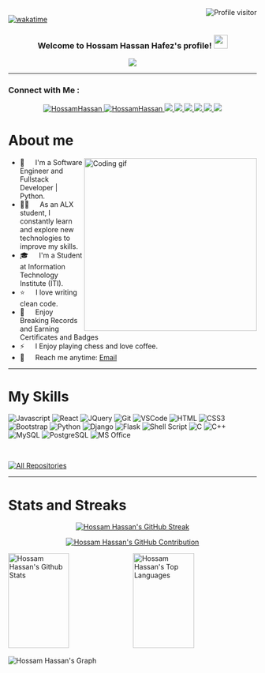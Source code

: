 <a href="https://komarev.com/ghpvc/?username=HossamHassan70">
  <img align="right" src="https://komarev.com/ghpvc/?username=HossamHassan70&label=Visitors&color=0e75b6&style=flat" alt="Profile visitor" />
</a>

[![wakatime](https://wakatime.com/badge/user/018d3ba1-caf7-4c36-bc8b-102538891add.svg)](https://wakatime.com/@018d3ba1-caf7-4c36-bc8b-102538891add)

<h3 align="center">
  Welcome to Hossam Hassan Hafez's profile!
  <img src="https://media.giphy.com/media/hvRJCLFzcasrR4ia7z/giphy.gif" width="28">
</h3>


<!-- Typing SVG by DenverCoder1 - https://github.com/DenverCoder1/readme-typing-svg -->
<p align="center">
  <a href="https://github.com/DenverCoder1/readme-typing-svg"><img src="https://readme-typing-svg.herokuapp.com/?lines=Full%20Stack%20Web%20Developer;Always%20Learning%20New%20Things&font=Fira%20Code&center=true&width=440&height=50&color=f75cfe&vCenter=true&size=24"></a>
</p> 
<hr/>

### Connect with Me :
<p align="center">
  
 <a href="https://www.linkedin.com/in/hossam-hassan-88695522a/" target="_blank">
  <img src="https://img.shields.io/badge/LinkedIn-0077B5?style=for-the-badge&logo=linkedin&logoColor=white" alt="HossamHassan"/>
 </a>
  
 <a href="https://t.me/Hossam_Hassan07" target="_blank">
  <img src="https://img.shields.io/badge/Telegram-2CA5E0?style=for-the-badge&logo=telegram&logoColor=white" alt="HossamHassan"  />
  </a> 
 
 <a href="https://www.coursera.org/user/2ccc1cded97c3d52ea586e8cb186d9b7" target="_blank">
  <img src="https://img.shields.io/badge/Coursera-0056D2?style=for-the-badge&logo=Coursera&logoColor=white" />
 </a>
 
 <a href="confirm.udacity.com/TNLHZKEU" target="_blank">
  <img src="https://img.shields.io/badge/Udacity-grey?style=for-the-badge&logo=udacity&logoColor=white" />
 </a>
  
 <a href="https://www.credly.com/users/hossam-hassan.418c40bf/badges" target="_blank">
  <img src="https://img.shields.io/badge/Credly-FF6B00?style=for-the-badge&logo=credly&logoColor=white" />
 </a>
 
 <a href="https://www.udemy.com/user/hossam-sahss/" target="_blank">
  <img src="https://img.shields.io/badge/Udemy-A435F0?style=for-the-badge&logo=udemy&logoColor=white" />
 </a>
 
 <a href="https://www.sololearn.com/en/profile/21921586" target="_blank">
  <img src="https://img.shields.io/badge/Sololearn-149EF2?style=for-the-badge&logo=sololearn&logoColor=white" />
 </a>
 
 <a href="https://twitter.com/Hossam_Hassan40" target="_blank">
  <img src="https://img.shields.io/badge/Twitter-1DA1F2?style=for-the-badge&logo=twitter&logoColor=white" />
 </a>

</p>

<!-- About Section -->
 # About me
 <p>
  <!-- Source : https://giphy.com/gifs/M9kgjEsLG6LMbYC9dl -->
 <img align="right" width="350" src="/assets/giphy.gif" alt="Coding gif" />

- 🏢 &emsp; I'm a Software Engineer and Fullstack Developer | Python.<br/>
- 👨‍💻 &emsp; As an ALX student, I constantly learn and explore new technologies to improve my skills.<br/>
- 🎓 &emsp; I'm a Student at Information Technology Institute (ITI). <br/>
- ⭐ &emsp; I love writing clean code. <br/>
- 🏅 &emsp; Enjoy Breaking Records and Earning Certificates and Badges<br/>
- ⚡ &emsp; I Enjoy playing chess and love coffee.<br/>
- 📧 &emsp; Reach me anytime: [Email](mailto:hossam.sahss120@gmail.com)<br/>
</p>
<hr/>

<!-- Skills Section -->

# My Skills

![Javascript](https://img.shields.io/badge/Javascript-F0DB4F?style=for-the-badge&labelColor=white&logo=javascript&logoColor=F0DB4F)
![React](https://img.shields.io/badge/React-61DBFB?style=for-the-badge&labelColor=white&k&logo=react&logoColor=61DBFB)
![JQuery](https://img.shields.io/badge/jQuery-0769AD?style=for-the-badge&labelColor=white&logo=jQuery&logoColor=0769AD)
![Git](https://img.shields.io/badge/Git-F05032?style=for-the-badge&labelColor=white&logo=git&logoColor=F05032)
![VSCode](https://img.shields.io/badge/Visual_Studio-0078d7?style=for-the-badge&labelColor=white&logo=visual%20studio&logoColor=0078d7)
![HTML](https://img.shields.io/badge/HTML5-E34F26?style=for-the-badge&labelColor=white&logo=html5&logoColor=E34F26)
![CSS3](https://img.shields.io/badge/CSS3-1572B6?style=for-the-badge&labelColor=white&logo=css3&logoColor=1572B6)
![Bootstrap](https://img.shields.io/badge/Bootstrap-563D7C?style=for-the-badge&labelColor=white&logo=bootstrap&logoColor=563D7C)
![Python](https://img.shields.io/badge/python-14354C?style=for-the-badge&labelColor=white&logo=python&logoColor=14354C)
![Django](https://img.shields.io/badge/Django-092E20?style=for-the-badge&labelColor=white&logo=Django&logoColor=092E20)
![Flask](https://img.shields.io/badge/Flask-000000?style=for-the-badge&labelColor=white&logo=Flask&logoColor=000000)
![Shell Script](https://img.shields.io/badge/Shell_Script-121011?style=for-the-badge&labelColor=white&logo=gnu-bash&logoColor=121011)
![C](https://img.shields.io/badge/C-00599C?style=for-the-badge&labelColor=white&logo=C&logoColor=00599C)
![C++](https://img.shields.io/badge/C%2B%2B-00599C?style=for-the-badge&labelColor=white&logo=C%2B%2B&logoColor=00599C)
![MySQL](https://img.shields.io/badge/MySQL-00000F?style=for-the-badge&labelColor=white&logo=MySQL&logoColor=00000F)
![PostgreSQL](https://img.shields.io/badge/PostgreSQL-316192?style=for-the-badge&labelColor=white&logo=PostgreSQL&logoColor=316192)
![MS Office](https://img.shields.io/badge/Microsoft_Office-D83B01?style=for-the-badge&labelColor=white&logo=microsoft&logoColor=D83B01)

<br/>
<p align="left">
  <a href="https://github.com/HossamHassan70?tab=repositories" target="_blank"><img alt="All Repositories" title="All Repositories" src="https://img.shields.io/badge/-All%20Repos-2962FF?style=for-the-badge&logo=koding&logoColor=white"/></a>
</p>
<hr/>


<!-- States Section -->

# Stats and Streaks
<p align="center">
  <a href="https://github.com/HossamHassan70">
    <img src="https://github-readme-streak-stats.herokuapp.com/?user=HossamHassan70&theme=radical&border=7F3FBF&background=0D1117" alt="Hossam Hassan's GitHub Streak"/>
  </a>
</p>
<p align="center">
  <a href="https://github.com/HossamHassan70">
    <img src="https://github-profile-summary-cards.vercel.app/api/cards/profile-details?username=HossamHassan70&theme=radical" alt="Hossam Hassan's GitHub Contribution"/>
  </a>
</p>
<a> 

<a href="https://github.com/HossamHassan70"><img alt="Hossam Hassan's Github Stats" src="https://denvercoder1-github-readme-stats.vercel.app/api?username=HossamHassan70&show_icons=true&count_private=true&theme=react&border_color=7F3FBF&bg_color=0D1117&title_color=F85D7F&icon_color=F8D866" height="192px" width="49.5%"/></a>
  <a href="https://github.com/HossamHassan70"><img alt="Hossam Hassan's Top Languages" src="https://denvercoder1-github-readme-stats.vercel.app/api/top-langs/?username=HossamHassan70&langs_count=8&layout=compact&theme=react&border_color=7F3FBF&bg_color=0D1117&title_color=F85D7F&icon_color=F8D866" height="192px" width="49.5%"/></a>
  <br/>
</a>

![Hossam Hassan's Graph](https://github-readme-activity-graph.vercel.app/graph?username=HossamHassan70&custom_title=Hossam%20Hassan%27s%20GitHub%20Activity%20Graph&bg_color=0D1117&color=7F3FBF&line=7F3FBF&point=7F3FBF&area_color=FFFFFF&title_color=FFFFFF&area=true)
